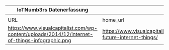 |IoTNumb3rs Datenerfassung|||||||||||
| ---- | ---- | ---- | ---- | ---- | ---- | ---- | ---- | ---- | ---- | ---- |
||||||||||||
|URL|home_url|filename|device_class|device_count|market_class|market_volume|prognosis_year|publication_year|authorship_class|Dropbox folder|
|https://www.visualcapitalist.com/wp-content/uploads/2014/12/internet-of-things-infographic.png|https://www.visualcapitalist.com/present-future-internet-things/|file6_internet-of-things-infographic.png||||||||JinlinHolic/20181213-1800|
